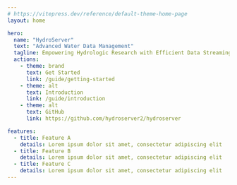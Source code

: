 ```yaml
---
# https://vitepress.dev/reference/default-theme-home-page
layout: home

hero:
  name: "HydroServer"
  text: "Advanced Water Data Management"
  tagline: Empowering Hydrologic Research with Efficient Data Streaming and Sharing
  actions:
    - theme: brand
      text: Get Started
      link: /guide/getting-started
    - theme: alt
      text: Introduction
      link: /guide/introduction
    - theme: alt
      text: GitHub
      link: https://github.com/hydroserver2/hydroserver

features:
  - title: Feature A
    details: Lorem ipsum dolor sit amet, consectetur adipiscing elit
  - title: Feature B
    details: Lorem ipsum dolor sit amet, consectetur adipiscing elit
  - title: Feature C
    details: Lorem ipsum dolor sit amet, consectetur adipiscing elit
---
```

